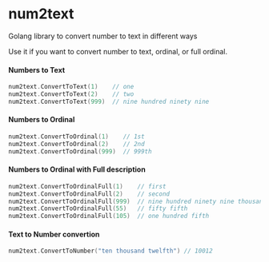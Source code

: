 # num2text
Golang library to convert number to text in different ways

Use it if you want to convert number to text, ordinal, or full ordinal.

<h4>Numbers to Text</h4>

```go
num2text.ConvertToText(1)    // one
num2text.ConvertToText(2)    // two
num2text.ConvertToText(999)  // nine hundred ninety nine
```

<h4>Numbers to Ordinal</h4>

```go
num2text.ConvertToOrdinal(1)    // 1st
num2text.ConvertToOrdinal(2)    // 2nd
num2text.ConvertToOrdinal(999)  // 999th
```

<h4>Numbers to Ordinal with Full description</h4>

```go
num2text.ConvertToOrdinalFull(1)    // first
num2text.ConvertToOrdinalFull(2)    // second
num2text.ConvertToOrdinalFull(999)  // nine hundred ninety nine thousand nine hundred ninety nineth
num2text.ConvertToOrdinalFull(55)   // fifty fifth
num2text.ConvertToOrdinalFull(105)  // one hundred fifth
```

<h4>Text to Number convertion</h4>

```go
num2text.ConvertToNumber("ten thousand twelfth") // 10012
```
